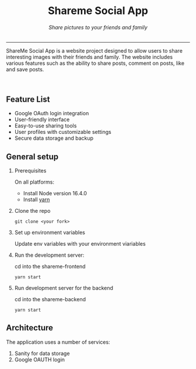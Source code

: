 <div align="center">
<h1>Shareme Social App</h1>
<h6><i>Share pictures to your friends and family </i></h6>
<hr />
</div>

ShareMe Social App is a website project designed to allow users to share interesting images with their friends and family. The website includes various features such as the ability to  share posts, comment on posts, like and save posts.


<br/>

## Feature List

- Google OAuth login integration
- User-friendly interface
- Easy-to-use sharing tools
- User profiles with customizable settings
- Secure data storage and backup

## General setup

1. Prerequisites

   On all platforms:

   - Install Node version 16.4.0
   - Install [yarn](https://classic.yarnpkg.com/lang/en/docs/install)

2. Clone the repo

   ```
   git clone <your fork>
   ```

3. Set up environment variables


   Update env variables with your environment viariables

4. Run the development server:

   cd into the shareme-frontend

   ```
   yarn start
   ```

5. Run development server for the backend

   cd into the shareme-backend

   ```
   yarn start
   ```

## Architecture

The application uses a number of services:

1. Sanity for data storage
2. Google OAUTH login


